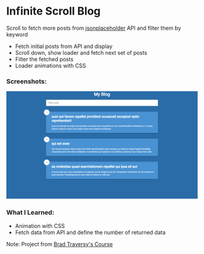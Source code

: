 # Infinite Scroll Blog

Scroll to fetch more posts from [jsonplaceholder](https://jsonplaceholder.typicode.com/) API and filter them by keyword

- Fetch initial posts from API and display
- Scroll down, show loader and fetch next set of posts
- Filter the fetched posts
- Loader animations with CSS

### Screenshots:

![Project UI](https://github.com/lucas3z/infinite-scroll-blog/blob/master/screenshots/project-ui.png?raw=true)

### What I Learned:

- Animation with CSS
- Fetch data from API and define the number of returned data

Note: Project from [Brad Traversy's Course](https://vanillawebprojects.com/)
